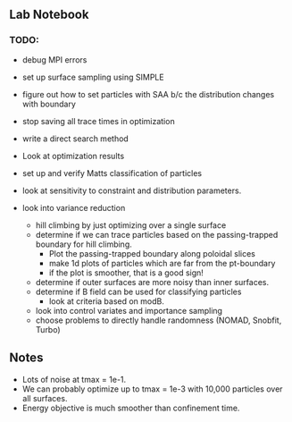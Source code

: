 
## Lab Notebook

### TODO:
- debug MPI errors
- set up surface sampling using SIMPLE
- figure out how to set particles with SAA b/c the distribution changes with boundary
- stop saving all trace times in optimization
- write a direct search method
- Look at optimization results
- set up and verify Matts classification of particles
- look at sensitivity to constraint and distribution parameters.

- look into variance reduction
  - hill climbing by just optimizing over a single surface
  - determine if we can trace particles based on the passing-trapped boundary for hill climbing. 
    - Plot the passing-trapped boundary along poloidal slices
    - make 1d plots of particles which are far from the pt-boundary
    - if the plot is smoother, that is a good sign!
  - determine if outer surfaces are more noisy than inner surfaces.
  - determine if B field can be used for classifying particles
    - look at criteria based on modB.
  - look into control variates and importance sampling
  - choose problems to directly handle randomness (NOMAD, Snobfit, Turbo)

## Notes
- Lots of noise at tmax = 1e-1. 
- We can probably optimize up to tmax = 1e-3 with 10,000 particles over all surfaces.
- Energy objective is much smoother than confinement time. 
